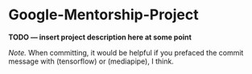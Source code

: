 # Google-Mentorship-Project

**TODO — insert project description here at some point**

*Note.* When committing, it would be helpful if you prefaced the commit message
with (tensorflow) or (mediapipe), I think.